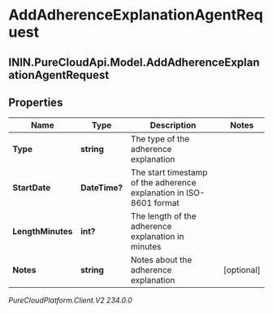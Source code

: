 # AddAdherenceExplanationAgentRequest

## ININ.PureCloudApi.Model.AddAdherenceExplanationAgentRequest

## Properties

|Name | Type | Description | Notes|
|------------ | ------------- | ------------- | -------------|
| **Type** | **string** | The type of the adherence explanation | |
| **StartDate** | **DateTime?** | The start timestamp of the adherence explanation in ISO-8601 format | |
| **LengthMinutes** | **int?** | The length of the adherence explanation in minutes | |
| **Notes** | **string** | Notes about the adherence explanation | [optional] |



_PureCloudPlatform.Client.V2 234.0.0_
